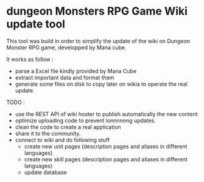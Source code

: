 # dungeon Monsters RPG Game Wiki update tool

This tool was build in order to simplify the update of the wiki on Dungeon Monster RPG game, developped by Mana cube.

It works as follow : 
- parse a Excel file kindly provided by Mana Cube
- extract important data and format them
- generate some files on disk to copy later on wikia to operate the real update.



TODO :
- use the REST API of wiki hoster to publish automatically the new content
- optimize uploading code to prevent lonnnnnng updates.
- clean the code to create a real application
- share it to the community.
- connect to wiki and do following stuff
  * create new unit pages (description pages and aliases in different languages)
  * create new skill pages (description pages and aliases in different languages)
  * update database 
